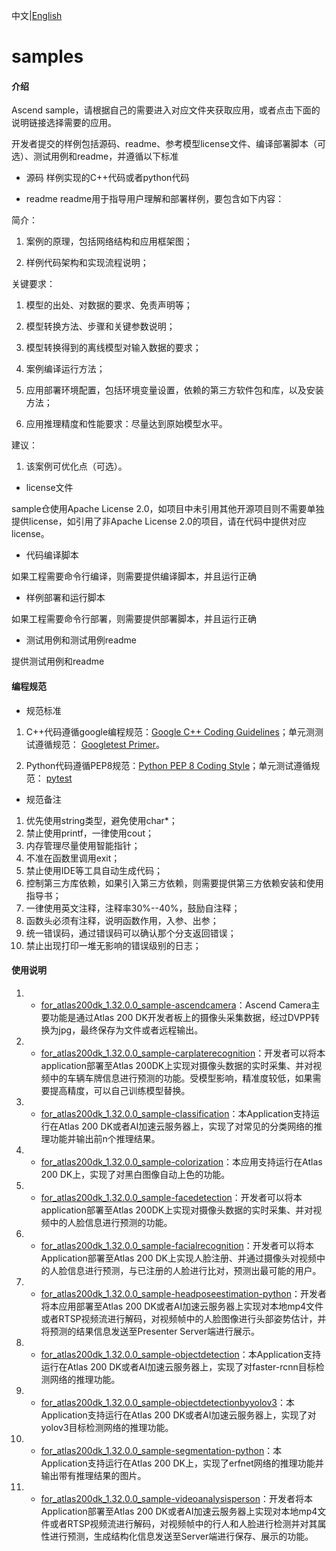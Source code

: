 中文|[English](README_EN.md)

# samples

#### 介绍
Ascend sample，请根据自己的需要进入对应文件夹获取应用，或者点击下面的说明链接选择需要的应用。

开发者提交的样例包括源码、readme、参考模型license文件、编译部署脚本（可选）、测试用例和readme，并遵循以下标准

- 源码
样例实现的C++代码或者python代码

- readme
readme用于指导用户理解和部署样例，要包含如下内容：

简介：

1. 案例的原理，包括网络结构和应用框架图；

2. 样例代码架构和实现流程说明；

关键要求：

1. 模型的出处、对数据的要求、免责声明等；

2. 模型转换方法、步骤和关键参数说明；

3. 模型转换得到的离线模型对输入数据的要求；

4. 案例编译运行方法；

5. 应用部署环境配置，包括环境变量设置，依赖的第三方软件包和库，以及安装方法；

6. 应用推理精度和性能要求：尽量达到原始模型水平。


建议：

1. 该案例可优化点（可选）。

- license文件

sample仓使用Apache License 2.0，如项目中未引用其他开源项目则不需要单独提供license，如引用了非Apache License 2.0的项目，请在代码中提供对应license。

- 代码编译脚本

如果工程需要命令行编译，则需要提供编译脚本，并且运行正确

- 样例部署和运行脚本

如果工程需要命令行部署，则需要提供部署脚本，并且运行正确

- 测试用例和测试用例readme

提供测试用例和readme



#### 编程规范

- 规范标准	

1. C++代码遵循google编程规范：[Google C++ Coding Guidelines](http://google.github.io/styleguide/cppguide.html)；单元测测试遵循规范： [Googletest Primer](https://github.com/google/googletest/blob/master/googletest/docs/primer.md)。

2. Python代码遵循PEP8规范：[Python PEP 8 Coding Style](https://pep8.org/)；单元测试遵循规范： [pytest](http://www.pytest.org/en/latest/)

- 规范备注	

1. 优先使用string类型，避免使用char*；
2. 禁止使用printf，一律使用cout；
3. 内存管理尽量使用智能指针；
4. 不准在函数里调用exit；
5. 禁止使用IDE等工具自动生成代码；
6. 控制第三方库依赖，如果引入第三方依赖，则需要提供第三方依赖安装和使用指导书；
7. 一律使用英文注释，注释率30%--40%，鼓励自注释；
8. 函数头必须有注释，说明函数作用，入参、出参；
9. 统一错误码，通过错误码可以确认那个分支返回错误；
10. 禁止出现打印一堆无影响的错误级别的日志；

#### 使用说明

1.  - [for_atlas200dk_1.32.0.0_sample-ascendcamera](https://gitee.com/ascend/samples/tree/1.32.0.0/sample-ascendcamera)：Ascend Camera主要功能是通过Atlas 200 DK开发者板上的摄像头采集数据，经过DVPP转换为jpg，最终保存为文件或者远程输出。
2. - [for_atlas200dk_1.32.0.0_sample-carplaterecognition](https://gitee.com/ascend/samples/tree/1.32.0.0/sample-carplaterecognition)：开发者可以将本application部署至Atlas 200DK上实现对摄像头数据的实时采集、并对视频中的车辆车牌信息进行预测的功能。受模型影响，精准度较低，如果需要提高精度，可以自己训练模型替换。
3. - [for_atlas200dk_1.32.0.0_sample-classification](https://gitee.com/ascend/samples/tree/1.32.0.0/sample-classification)：本Application支持运行在Atlas 200 DK或者AI加速云服务器上，实现了对常见的分类网络的推理功能并输出前n个推理结果。
4. - [for_atlas200dk_1.32.0.0_sample-colorization](https://gitee.com/ascend/samples/tree/1.32.0.0/sample-colorization)：本应用支持运行在Atlas 200 DK上，实现了对黑白图像自动上色的功能。
5. - [for_atlas200dk_1.32.0.0_sample-facedetection](https://gitee.com/ascend/samples/tree/1.32.0.0/sample-facedetection)：开发者可以将本application部署至Atlas 200DK上实现对摄像头数据的实时采集、并对视频中的人脸信息进行预测的功能。
6. - [for_atlas200dk_1.32.0.0_sample-facialrecognition](https://gitee.com/ascend/samples/tree/1.32.0.0/sample-facialrecognition)：开发者可以将本Application部署至Atlas 200 DK上实现人脸注册、并通过摄像头对视频中的人脸信息进行预测，与已注册的人脸进行比对，预测出最可能的用户。
7. - [for_atlas200dk_1.32.0.0_sample-headposeestimation-python](https://gitee.com/ascend/samples/tree/1.32.0.0/sample-headposeestimation-python)：开发者将本应用部署至Atlas 200 DK或者AI加速云服务器上实现对本地mp4文件或者RTSP视频流进行解码，对视频帧中的人脸图像进行头部姿势估计，并将预测的结果信息发送至Presenter Server端进行展示。
8. - [for_atlas200dk_1.32.0.0_sample-objectdetection](https://gitee.com/ascend/samples/tree/1.32.0.0/sample-objectdetection)：本Application支持运行在Atlas 200 DK或者AI加速云服务器上，实现了对faster-rcnn目标检测网络的推理功能。
9. - [for_atlas200dk_1.32.0.0_sample-objectdetectionbyyolov3](https://gitee.com/ascend/samples/tree/1.32.0.0/sample-objectdetectionbyyolov3)：本Application支持运行在Atlas 200 DK或者AI加速云服务器上，实现了对yolov3目标检测网络的推理功能。
10. - [for_atlas200dk_1.32.0.0_sample-segmentation-python](https://gitee.com/ascend/samples/tree/1.32.0.0/sample-segmentation-python)：本Application支持运行在Atlas 200 DK上，实现了erfnet网络的推理功能并输出带有推理结果的图片。
11. - [for_atlas200dk_1.32.0.0_sample-videoanalysisperson](https://gitee.com/ascend/samples/tree/1.32.0.0/sample-videoanalysisperson)：开发者将本Application部署至Atlas 200 DK或者AI加速云服务器上实现对本地mp4文件或者RTSP视频流进行解码，对视频帧中的行人和人脸进行检测并对其属性进行预测，生成结构化信息发送至Server端进行保存、展示的功能。






